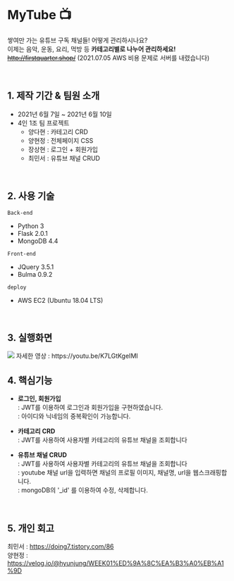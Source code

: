 # MyTube 📺


쌓여만 가는 유튜브 구독 채널들!   어떻게 관리하시나요?   
이제는 음악, 운동, 요리, 먹방 등 **카테고리별로 나누어 관리하세요!**   
~~http://firstquarter.shop/~~ (2021.07.05 AWS 비용 문제로 서버를 내렸습니다)

<br>

## 1. 제작 기간 & 팀원 소개
- 2021년 6월 7일 ~ 2021년 6월 10일
- 4인 1조 팀 프로젝트
  + 양다현 : 카테고리 CRD
  + 양현정 : 전체페이지 CSS
  + 장상현 : 로그인 + 회원가입
  + 최민서 : 유튜브 채널 CRUD

<br>

## 2. 사용 기술
`Back-end`
- Python 3
- Flask 2.0.1
- MongoDB 4.4

`Front-end`
- JQuery 3.5.1
- Bulma 0.9.2

`deploy`
- AWS EC2 (Ubuntu 18.04 LTS)

<br>

## 3. 실행화면

<img src="https://user-images.githubusercontent.com/70243735/121630462-2ba5a000-cab8-11eb-8434-5ac030a5229c.gif">
자세한 영상 : https://youtu.be/K7LGtKgeIMI

<br>

## 4. 핵심기능

+ **로그인, 회원가입**   
  : JWT를 이용하여 로그인과 회원가입을 구현하였습니다.   
  : 아이디와 닉네임의 중복확인이 가능합니다.    

+ **카테고리 CRD**   
  : JWT를 사용하여 사용자별 카테고리의 유튜브 채널을 조회합니다   

+ **유튜브 채널 CRUD**   
  : JWT를 사용하여 사용자별 카테고리의 유튜브 채널을 조회합니다   
  : youtube 채널 url을 입력하면 채널의 프로필 이미지, 채널명, url을 웹스크래핑합니다.   
  : mongoDB의 '_id' 를 이용하여 수정, 삭제합니다.   

<br>

## 5. 개인 회고
최민서 : https://doing7.tistory.com/86   
양현정 : https://velog.io/@hyunjung/WEEK01%ED%9A%8C%EA%B3%A0%EB%A1%9D
